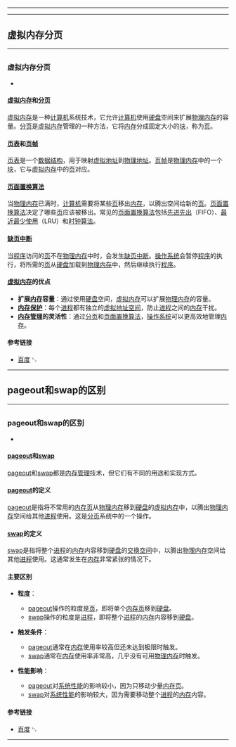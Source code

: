 # 
___
___
## 虚拟内存分页
___
## 
### 虚拟内存分页
- 
#### [虚拟内存](https://zh.wikipedia.org/wiki/虚拟内存)和[分页](https://zh.wikipedia.org/wiki/分页)
[虚拟内存](https://zh.wikipedia.org/wiki/虚拟内存)是一种[计算机](https://zh.wikipedia.org/wiki/计算机)系统技术，它允许[计算机](https://zh.wikipedia.org/wiki/计算机)使用[硬盘](https://zh.wikipedia.org/wiki/硬盘)空间来扩展[物理内存](https://zh.wikipedia.org/wiki/物理内存)的容量。[分页](https://zh.wikipedia.org/wiki/分页)是[虚拟内存](https://zh.wikipedia.org/wiki/虚拟内存)管理的一种方法，它将[内存](https://zh.wikipedia.org/wiki/内存)分成固定大小的[块](https://zh.wikipedia.org/wiki/块)，称为[页](https://zh.wikipedia.org/wiki/页)。

#### [页表](https://zh.wikipedia.org/wiki/页表)和[页帧](https://zh.wikipedia.org/wiki/页帧)
[页表](https://zh.wikipedia.org/wiki/页表)是一个[数据结构](https://zh.wikipedia.org/wiki/数据结构)，用于映射[虚拟地址](https://zh.wikipedia.org/wiki/虚拟地址)到[物理地址](https://zh.wikipedia.org/wiki/物理地址)。[页帧](https://zh.wikipedia.org/wiki/页帧)是[物理内存](https://zh.wikipedia.org/wiki/物理内存)中的一个[块](https://zh.wikipedia.org/wiki/块)，它与[虚拟内存](https://zh.wikipedia.org/wiki/虚拟内存)中的[页](https://zh.wikipedia.org/wiki/页)对应。

#### [页面置换算法](https://zh.wikipedia.org/wiki/页面置换算法)
当[物理内存](https://zh.wikipedia.org/wiki/物理内存)已满时，[计算机](https://zh.wikipedia.org/wiki/计算机)需要将某些[页](https://zh.wikipedia.org/wiki/页)移出[内存](https://zh.wikipedia.org/wiki/内存)，以腾出空间给新的[页](https://zh.wikipedia.org/wiki/页)。[页面置换算法](https://zh.wikipedia.org/wiki/页面置换算法)决定了哪些[页](https://zh.wikipedia.org/wiki/页)应该被移出。常见的[页面置换算法](https://zh.wikipedia.org/wiki/页面置换算法)包括[先进先出](https://zh.wikipedia.org/wiki/先进先出)（FIFO）、[最近最少使用](https://zh.wikipedia.org/wiki/最近最少使用)（LRU）和[时钟算法](https://zh.wikipedia.org/wiki/时钟算法)。

#### [缺页中断](https://zh.wikipedia.org/wiki/缺页中断)
当[程序](https://zh.wikipedia.org/wiki/程序)访问的[页](https://zh.wikipedia.org/wiki/页)不在[物理内存](https://zh.wikipedia.org/wiki/物理内存)中时，会发生[缺页中断](https://zh.wikipedia.org/wiki/缺页中断)。[操作系统](https://zh.wikipedia.org/wiki/操作系统)会暂停[程序](https://zh.wikipedia.org/wiki/程序)的执行，将所需的[页](https://zh.wikipedia.org/wiki/页)从[硬盘](https://zh.wikipedia.org/wiki/硬盘)加载到[物理内存](https://zh.wikipedia.org/wiki/物理内存)中，然后继续执行[程序](https://zh.wikipedia.org/wiki/程序)。

#### [虚拟内存](https://zh.wikipedia.org/wiki/虚拟内存)的优点
- **扩展[内存](https://zh.wikipedia.org/wiki/内存)容量**：通过使用[硬盘](https://zh.wikipedia.org/wiki/硬盘)空间，[虚拟内存](https://zh.wikipedia.org/wiki/虚拟内存)可以扩展[物理内存](https://zh.wikipedia.org/wiki/物理内存)的容量。
- **[内存保护](https://zh.wikipedia.org/wiki/内存保护)**：每个[进程](https://zh.wikipedia.org/wiki/进程)都有独立的[虚拟地址空间](https://zh.wikipedia.org/wiki/虚拟地址空间)，防止[进程](https://zh.wikipedia.org/wiki/进程)之间的[内存](https://zh.wikipedia.org/wiki/内存)干扰。
- **[内存管理](https://zh.wikipedia.org/wiki/内存管理)的灵活性**：通过[分页](https://zh.wikipedia.org/wiki/分页)和[页面置换算法](https://zh.wikipedia.org/wiki/页面置换算法)，[操作系统](https://zh.wikipedia.org/wiki/操作系统)可以更高效地管理[内存](https://zh.wikipedia.org/wiki/内存)。

#### 参考链接
- [百度](http://www.baidu.com)
␃
___
## pageout和swap的区别
___
## 
### pageout和swap的区别
- 
#### [pageout](https://zh.wikipedia.org/wiki/pageout)和[swap](https://zh.wikipedia.org/wiki/swap)
[pageout](https://zh.wikipedia.org/wiki/pageout)和[swap](https://zh.wikipedia.org/wiki/swap)都是[内存管理](https://zh.wikipedia.org/wiki/内存管理)技术，但它们有不同的用途和实现方式。

#### [pageout](https://zh.wikipedia.org/wiki/pageout)的定义
[pageout](https://zh.wikipedia.org/wiki/pageout)是指将不常用的[内存页](https://zh.wikipedia.org/wiki/内存页)从[物理内存](https://zh.wikipedia.org/wiki/物理内存)移到[硬盘](https://zh.wikipedia.org/wiki/硬盘)的[虚拟内存](https://zh.wikipedia.org/wiki/虚拟内存)中，以腾出[物理内存](https://zh.wikipedia.org/wiki/物理内存)空间给其他[进程](https://zh.wikipedia.org/wiki/进程)使用。这是[分页](https://zh.wikipedia.org/wiki/分页)系统中的一个操作。

#### [swap](https://zh.wikipedia.org/wiki/swap)的定义
[swap](https://zh.wikipedia.org/wiki/swap)是指将整个[进程](https://zh.wikipedia.org/wiki/进程)的[内存](https://zh.wikipedia.org/wiki/内存)内容移到[硬盘](https://zh.wikipedia.org/wiki/硬盘)的[交换空间](https://zh.wikipedia.org/wiki/交换空间)中，以腾出[物理内存](https://zh.wikipedia.org/wiki/物理内存)空间给其他[进程](https://zh.wikipedia.org/wiki/进程)使用。这通常发生在[内存](https://zh.wikipedia.org/wiki/内存)非常紧张的情况下。

#### 主要区别
- **粒度**：
  - [pageout](https://zh.wikipedia.org/wiki/pageout)操作的粒度是[页](https://zh.wikipedia.org/wiki/页)，即将单个[内存页](https://zh.wikipedia.org/wiki/内存页)移到[硬盘](https://zh.wikipedia.org/wiki/硬盘)。
  - [swap](https://zh.wikipedia.org/wiki/swap)操作的粒度是[进程](https://zh.wikipedia.org/wiki/进程)，即将整个[进程](https://zh.wikipedia.org/wiki/进程)的[内存](https://zh.wikipedia.org/wiki/内存)内容移到[硬盘](https://zh.wikipedia.org/wiki/硬盘)。

- **触发条件**：
  - [pageout](https://zh.wikipedia.org/wiki/pageout)通常在[内存](https://zh.wikipedia.org/wiki/内存)使用率较高但还未达到极限时触发。
  - [swap](https://zh.wikipedia.org/wiki/swap)通常在[内存](https://zh.wikipedia.org/wiki/内存)使用率非常高，几乎没有可用[物理内存](https://zh.wikipedia.org/wiki/物理内存)时触发。

- **性能影响**：
  - [pageout](https://zh.wikipedia.org/wiki/pageout)对[系统性能](https://zh.wikipedia.org/wiki/系统性能)的影响较小，因为只移动少量[内存页](https://zh.wikipedia.org/wiki/内存页)。
  - [swap](https://zh.wikipedia.org/wiki/swap)对[系统性能](https://zh.wikipedia.org/wiki/系统性能)的影响较大，因为需要移动整个[进程](https://zh.wikipedia.org/wiki/进程)的[内存](https://zh.wikipedia.org/wiki/内存)内容。

#### 参考链接
- [百度](http://www.baidu.com)
␃
___
